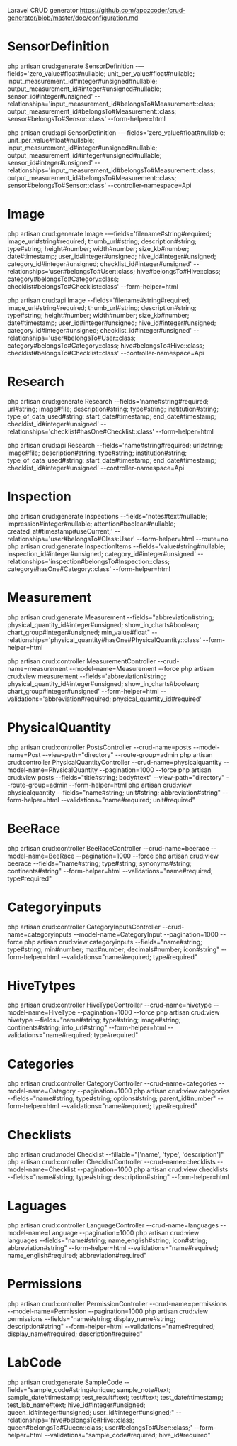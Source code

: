 Laravel CRUD generator
https://github.com/appzcoder/crud-generator/blob/master/doc/configuration.md

# SensorDefinition
php artisan crud:generate SensorDefinition -—fields='zero_value#float#nullable; unit_per_value#float#nullable; input_measurement_id#integer#unsigned#nullable; output_measurement_id#integer#unsigned#nullable; sensor_id#integer#unsigned' --relationships='input_measurement_id#belongsTo#Measurement::class; output_measurement_id#belongsTo#Measurement::class; sensor#belongsTo#Sensor::class' --form-helper=html

php artisan crud:api SensorDefinition -—fields='zero_value#float#nullable; unit_per_value#float#nullable; input_measurement_id#integer#unsigned#nullable; output_measurement_id#integer#unsigned#nullable; sensor_id#integer#unsigned' --relationships='input_measurement_id#belongsTo#Measurement::class; output_measurement_id#belongsTo#Measurement::class; sensor#belongsTo#Sensor::class' --controller-namespace=Api

# Image
php artisan crud:generate Image -—fields='filename#string#required; image_url#string#required; thumb_url#string; description#string; type#string; height#number; width#number; size_kb#number; date#timestamp; user_id#integer#unsigned; hive_id#integer#unsigned; category_id#integer#unsigned; checklist_id#integer#unsigned' --relationships=‘user#belongsTo#User::class; hive#belongsTo#Hive::class; category#belongsTo#Category::class; checklist#belongsTo#Checklist::class' --form-helper=html

php artisan crud:api Image --fields='filename#string#required; image_url#string#required; thumb_url#string; description#string; type#string; height#number; width#number; size_kb#number; date#timestamp; user_id#integer#unsigned; hive_id#integer#unsigned; category_id#integer#unsigned; checklist_id#integer#unsigned' --relationships='user#belongsTo#User::class; category#belongsTo#Category::class; hive#belongsTo#Hive::class; checklist#belongsTo#Checklist::class' --controller-namespace=Api

# Research
php artisan crud:generate Research --fields='name#string#required; url#string; image#file; description#string; type#string; institution#string; type_of_data_used#string; start_date#timestamp; end_date#timestamp; checklist_id#integer#unsigned' --relationships='checklist#hasOne#Checklist::class' --form-helper=html

php artisan crud:api Research --fields='name#string#required; url#string; image#file; description#string; type#string; institution#string; type_of_data_used#string; start_date#timestamp; end_date#timestamp; checklist_id#integer#unsigned' --controller-namespace=Api

# Inspection
php artisan crud:generate Inspections --fields='notes#text#nullable; impression#integer#nullable; attention#boolean#nullable; created_at#timestamp#useCurrent;' --relationships='user#belongsTo#Class:User' --form-helper=html --route=no
php artisan crud:generate InspectionItems --fields='value#string#nullable; inspection_id#integer#unsigned; category_id#integer#unsigned' --relationships='inspection#belongsTo#Inspection::class; category#hasOne#Category::class' --form-helper=html

# Measurement
php artisan crud:generate Measurement --fields="abbreviation#string; physical_quantity_id#integer#unsigned; show_in_charts#boolean; chart_group#integer#unsigned; min_value#float" --relationships='physical_quantity#hasOne#PhysicalQuantity::class' --form-helper=html

php artisan crud:controller MeasurementController --crud-name=measurement --model-name=Measurement --force
php artisan crud:view measurement --fields='abbreviation#string; physical_quantity_id#integer#unsigned; show_in_charts#boolean; chart_group#integer#unsigned' --form-helper=html --validations='abbreviation#required; physical_quantity_id#required'


# PhysicalQuantity
php artisan crud:controller PostsController --crud-name=posts --model-name=Post --view-path="directory" --route-group=admin
php artisan crud:controller PhysicalQuantityController --crud-name=physicalquantity --model-name=PhysicalQuantity  --pagination=1000 --force
php artisan crud:view posts --fields="title#string; body#text" --view-path="directory" --route-group=admin --form-helper=html
php artisan crud:view physicalquantity --fields="name#string; unit#string; abbreviation#string" --form-helper=html --validations="name#required; unit#required"

# BeeRace
php artisan crud:controller BeeRaceController --crud-name=beerace --model-name=BeeRace --pagination=1000 --force
php artisan crud:view beerace --fields="name#string; type#string; synonyms#string; continents#string" --form-helper=html --validations="name#required; type#required"

# Categoryinputs
php artisan crud:controller CategoryInputsController --crud-name=categoryinputs --model-name=CategoryInput --pagination=1000 --force
php artisan crud:view categoryinputs --fields="name#string; type#string; min#number; max#number; decimals#number; icon#string" --form-helper=html  --validations="name#required; type#required"

# HiveTytpes
php artisan crud:controller HiveTypeController --crud-name=hivetype --model-name=HiveType --pagination=1000 --force
php artisan crud:view hivetype --fields="name#string; type#string; image#string; continents#string; info_url#string" --form-helper=html --validations="name#required; type#required"

# Categories
php artisan crud:controller CategoryController --crud-name=categories --model-name=Category --pagination=1000
php artisan crud:view categories --fields="name#string; type#string; options#string; parent_id#number" --form-helper=html  --validations="name#required; type#required"

# Checklists
php artisan crud:model Checklist --fillable="['name', 'type', 'description']"
php artisan crud:controller ChecklistController --crud-name=checklists --model-name=Checklist --pagination=1000
php artisan crud:view checklists --fields="name#string; type#string; description#string" --form-helper=html

# Laguages
php artisan crud:controller LanguageController --crud-name=languages --model-name=Language --pagination=1000
php artisan crud:view languages --fields="name#string; name_english#string; icon#string; abbreviation#string" --form-helper=html  --validations="name#required; name_english#required; abbreviation#required"

# Permissions
php artisan crud:controller PermissionController --crud-name=permissions --model-name=Permission --pagination=1000
php artisan crud:view permissions --fields="name#string; display_name#string; description#string" --form-helper=html --validations="name#required; display_name#required; description#required"

# LabCode
php artisan crud:generate SampleCode --fields="sample_code#string#unique; sample_note#text; sample_date#timestamp; test_result#text; test#text; test_date#timestamp; test_lab_name#text; hive_id#integer#unsigned; queen_id#integer#unsigned; user_id#integer#unsigned;" --relationships='hive#belongsTo#Hive::class; queen#belongsTo#Queen::class; user#belongsTo#User::class;' --form-helper=html --validations="sample_code#required; hive_id#required"